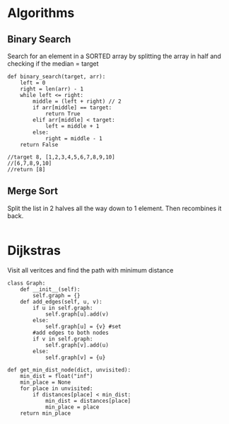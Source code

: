 # Algorithms

## Binary Search

Search for an element in a SORTED array by splitting the array in half and checking if the median = target

```
def binary_search(target, arr):
    left = 0
    right = len(arr) - 1
    while left <= right:
        middle = (left + right) // 2
        if arr[middle] == target:
            return True
        elif arr[middle] < target:
            left = middle + 1
        else:
            right = middle - 1
    return False

//target 8, [1,2,3,4,5,6,7,8,9,10]
//[6,7,8,9,10]
//return [8]
```

## Merge Sort

Split the list in 2 halves all the way down to 1 element. Then recombines it back.

```

```

# Dijkstras

Visit all veritces and find the path with minimum distance

```
class Graph:
	def __init__(self):
		self.graph = {}
	def add_edges(self, u, v):
		if u in self.graph:
			self.graph[u].add(v)
		else:
			self.graph[u] = {v} #set
		#add edges to both nodes
		if v in self.graph:
			self.graph[v].add(u)
		else:
			self.graph[v] = {u}

def get_min_dist_node(dict, unvisited):
	min_dist = float("inf")
    min_place = None
    for place in unvisited:
        if distances[place] < min_dist:
            min_dist = distances[place]
            min_place = place
    return min_place

```
